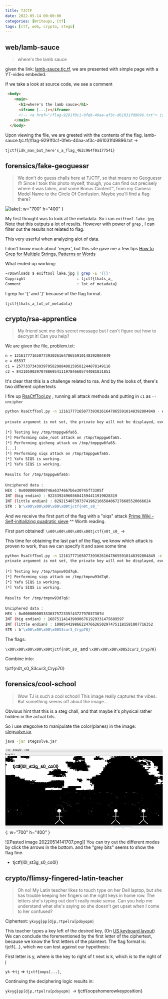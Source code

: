 ```yaml
---
title: TJCTF
date: 2022-05-14 00:00:00
categories: [Writeups, Ctf]
tags: [ctf, web, crypto, stego]
---
```


## web/lamb-sauce
> where's the lamb sauce

given the link: [lamb-sauce.tjc.tf](https://lamb-sauce.tjc.tf), we are presented with simple page with a YT-video embeded. 

If we take a look at source code, we see a comment
```html
 <body>
    <main>
      <h1>where's the lamb sauce</h1>
      <iframe [...]></iframe>
      <!-- <a href="/flag-9291f0c1-0feb-40aa-af3c-d61031fd9896.txt"> is it here? </a> -->
    </main>
  </body>
```

Upon viewing the file, we are greeted with the contents of the flag. 
lamb-sauce.tjc.tf//flag-9291f0c1-0feb-40aa-af3c-d61031fd9896.txt -> 

`tjctf{idk_man_but_here's_a_flag_462c964f0a177541}`


## forensics/fake-geoguessr
> We don't do guess challs here at TJCTF, so that means no Geoguessr 😞 Since I took this photo myself, though, you can find out precisely where it was taken, and some Bonus Content™️, from my Camera Model Name to the Circle Of Confusion. Maybe you'll find a flag there?

![lake](../../assets/img/ctf/fake-lake.png){: w="700" h="400" }

My first thought was to look at the metadata. So i ran `exiftool lake.jpg`
Note that this outputs a lot of results. However with power of `grep` , I can filter out the results not related to flag.

This very userful when analyzing alot of data.

I don't know much about 'regex', but this site gave me a few tips [How to Grep for Multiple Strings, Patterns or Words](https://phoenixnap.com/kb/grep-multiple-strings)

What ended up working:
```bash
~/Downloads $ exiftool lake.jpg | grep -E '{|}'
Copyright                       : tjctf{thats_a_
Comment                         : lot_of_metadata}
```
I grep for '{' and '}' because of the flag format.

`tjctf{thats_a_lot_of_metadata}`


## crypto/rsa-apprentice
> My friend sent me this secret message but I can't figure out how to decrypt it! Can you help?

We are given the file, problem.txt:
```bash
n = 1216177716507739302616478655910148392804849
e = 65537
c1 = 257733734393970582988408159581244878149116
c2 = 843105902970788695411197846605744081831851
```

It's clear that this is a challenge related to rsa. And by the looks of, there's two different ciphertexts

I fire up [RsaCtfTool.py](https://github.com/Ganapati/RsaCtfTool) , running all attack methods and putting in `c1` as `--uncipher` 

```bash
python RsaCtfTool.py -n 1216177716507739302616478655910148392804849 - e 65537 --uncipher 257733734393970582988408159581244878149116

private argument is not set, the private key will not be displayed, even if recovered.

[*] Testing key /tmp/tmppgw6fa65.
[*] Performing cube_root attack on /tmp/tmppgw6fa65.
[*] Performing qicheng attack on /tmp/tmppgw6fa65.
[...]
[*] Performing siqs attack on /tmp/tmppgw6fa65.
[*] Yafu SIQS is working.
[*] Yafu SIQS is working.

Results for /tmp/tmppgw6fa65:

Unciphered data :
HEX : 0x0000000000746a6374667b6e30745f73305f
INT (big endian) : 9223392496036841594411919028319
INT (little endian) : 8292154073973741962166584067276685520666624
STR : b'\x00\x00\x00\x00\x00tjctf{n0t_s0_'
```

And we receive the first part of the flag with a "siqs" attack
[Prime Wiki - Self-initializing quadratic sieve](https://www.rieselprime.de/ziki/Self-initializing_quadratic_sieve)
^^ Worth reading.

First part obtained! `\x00\x00\x00\x00\x00tjctf{n0t_s0_` -> 

This time for obtaining the last part of the flag, we know which attack is proven to work, thus we can specify it and save some time
```bash
python RsaCtfTool.py -n 1216177716507739302616478655910148392804849 -e 65537 --uncipher 843105902970788695411197846605744081831851 --attack siqs
private argument is not set, the private key will not be displayed, even if recovered.

[*] Testing key /tmp/tmpnw93d7q6.
[*] Performing siqs attack on /tmp/tmpnw93d7q6.
[*] Yafu SIQS is working.
[*] Yafu SIQS is working.

Results for /tmp/tmpnw93d7q6:

Unciphered data :
HEX : 0x000000005333637572335f4372797037307d
INT (big endian) : 1687511414390906761929331475689597
INT (little endian) : 10905442986622476626502974751181581007716352
STR : b'\x00\x00\x00\x00S3cur3_Cryp70}'
```

The flags:

`\x00\x00\x00\x00\x00tjctf{n0t_s0_` and `\x00\x00\x00\x00S3cur3_Cryp70}`

Combine into:

tjctf{n0t_s0_S3cur3_Cryp70}


## forensics/cool-school

> Wow TJ is such a cool school! This image really captures the vibes. But something seems off about the image...

Obvious hint that this is a steg chall, and that maybe it's physical rather hidden in the actual bits.

So i use stegsolve to manipulate the color(planes) in the image:
[stegsolve.jar](https://github.com/eugenekolo/sec-tools/tree/master/stego/stegsolve/stegsolve)

```bash
java -jar stegsolve.jar
```
![cool-school](assets/img/ctf/fake-cool-school.png){: w="700" h="400" }

![[Pasted image 20220514141707.png]]
You can try out the different modes by click the arrows in the bottom. and the "grey bits" seems to show the flag fine.

- tjctf{l0l_st3g_s0_co0l}


## crypto/flimsy-fingered-latin-teacher
> Oh no! My Latin teacher likes to touch type on her Dell laptop, but she has trouble keeping her fingers on the right keys in home row. The letters she's typing out don't really make sense. Can you help me understand what she's saying so she doesn't get upset when I come to her confused?

Ciphertext:
`ykvyg}pp[djp,rtpelru[pdoyopm|`


This teacher types a key left of the desired key, (On [US keyboard layout](https://qph.fs.quoracdn.net/main-qimg-081293d4fe4aeb76ec6cf4cae7af491a))
We can conclude the forementioned by the first letter of the ciphertext, because we know the first letters of the plaintext. 
The flag format is: tjctf{...}, which we can test against our hypothesis:

First letter is y, where is the key to right of t
next is k, which is to the right of j

`yk` ->`tj` => `tjctf{oops[...]`,  

Continuing the deciphering logic results in:

`ykvyg}pp[djp,rtpelru[pdoyopm| `-> tjctf{oopshomerowkeyposition}

##
